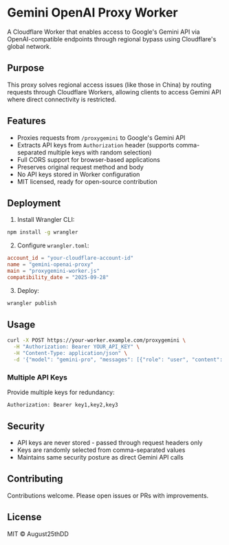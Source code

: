 # Gemini OpenAI Proxy Worker

A Cloudflare Worker that enables access to Google's Gemini API via OpenAI-compatible endpoints through regional bypass using Cloudflare's global network.

## Purpose

This proxy solves regional access issues (like those in China) by routing requests through Cloudflare Workers, allowing clients to access Gemini API where direct connectivity is restricted.

## Features

- Proxies requests from `/proxygemini` to Google's Gemini API
- Extracts API keys from `Authorization` header (supports comma-separated multiple keys with random selection)
- Full CORS support for browser-based applications
- Preserves original request method and body
- No API keys stored in Worker configuration
- MIT licensed, ready for open-source contribution

## Deployment

1. Install Wrangler CLI:
```bash
npm install -g wrangler
```

2. Configure `wrangler.toml`:
```toml
account_id = "your-cloudflare-account-id"
name = "gemini-openai-proxy"
main = "proxygemini-worker.js"
compatibility_date = "2025-09-28"
```

3. Deploy:
```bash
wrangler publish
```

## Usage

```bash
curl -X POST https://your-worker.example.com/proxygemini \
  -H "Authorization: Bearer YOUR_API_KEY" \
  -H "Content-Type: application/json" \
  -d '{"model": "gemini-pro", "messages": [{"role": "user", "content": "Hello"}]}'
```

### Multiple API Keys

Provide multiple keys for redundancy:
```
Authorization: Bearer key1,key2,key3
```

## Security

- API keys are never stored - passed through request headers only
- Keys are randomly selected from comma-separated values
- Maintains same security posture as direct Gemini API calls

## Contributing

Contributions welcome. Please open issues or PRs with improvements.

## License

MIT © August25thDD